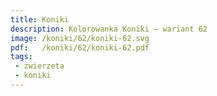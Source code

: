 ```yaml
---
title: Koniki
description: Kolorowanka Koniki – wariant 62
image: /koniki/62/koniki-62.svg
pdf:   /koniki/62/koniki-62.pdf
tags:
 - zwierzeta
 - koniki
---
```


